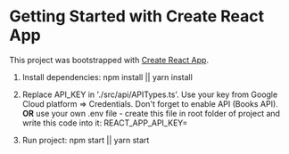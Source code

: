 # Getting Started with Create React App

This project was bootstrapped with [Create React App](https://github.com/facebook/create-react-app).

1. Install dependencies: npm install || yarn install
2. Replace API_KEY in './src/api/APITypes.ts'. Use your key from Google Cloud platform => Credentials. Don't forget to enable API (Books API).
**OR** use your own .env file - create this file in root folder of project and write this code into it:
REACT_APP_API_KEY=<you API key without any bracket or quotes>

4. Run project: npm start || yarn start

